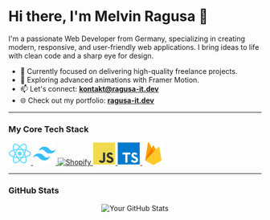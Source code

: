 # Hi there, I'm Melvin Ragusa 👋

I'm a passionate Web Developer from Germany, specializing in creating modern, responsive, and user-friendly web applications. I bring ideas to life with clean code and a sharp eye for design.

- 🔭 Currently focused on delivering high-quality freelance projects.
- 🌱 Exploring advanced animations with Framer Motion.
- 📫 Let's connect: **[kontakt@ragusa-it.dev](mailto:kontakt@ragusa-it.dev)**
- 🌐 Check out my portfolio: **[ragusa-it.dev](https://ragusa-it.dev)**

---

### My Core Tech Stack

<p align="left">
  <a href="https://reactjs.org/" target="_blank" rel="noreferrer">
    <img src="https://raw.githubusercontent.com/devicons/devicon/master/icons/react/react-original.svg" alt="React" width="45" height="45"/>
  </a>
  <a href="https://tailwindcss.com/" target="_blank" rel="noreferrer">
    <img src="https://raw.githubusercontent.com/devicons/devicon/master/icons/tailwindcss/tailwindcss-original.svg" alt="TailwindCSS" width="45" height="45"/>
  </a>
  <a href="https://www.shopify.com/" target="_blank" rel="noreferrer">
    <img src="https://cdn.worldvectorlogo.com/logos/shopify.svg" alt="Shopify" width="45" height="45"/>
  </a>
  <a href="https://developer.mozilla.org/en-US/docs/Web/JavaScript" target="_blank" rel="noreferrer">
    <img src="https://raw.githubusercontent.com/devicons/devicon/master/icons/javascript/javascript-original.svg" alt="JavaScript" width="45" height="45"/>
  </a>
  <a href="https://www.typescriptlang.org/" target="_blank" rel="noreferrer">
    <img src="https://raw.githubusercontent.com/devicons/devicon/master/icons/typescript/typescript-original.svg" alt="TypeScript" width="45" height="45"/>
  </a>
  <a href="https://firebase.google.com/" target="_blank" rel="noreferrer">
    <img src="https://github.com/devicons/devicon/blob/master/icons/firebase/firebase-original.svg" alt="Firebase" width="45" height="45"/>
  </a>
</p>

---

### GitHub Stats

<p align="center">
  <img src="https://github-readme-stats.vercel.app/api?username=ragusa-it&show_icons=true&theme=shadow_red&hide_border=true&include_all_commits=true" alt="Your GitHub Stats" />
</p>

